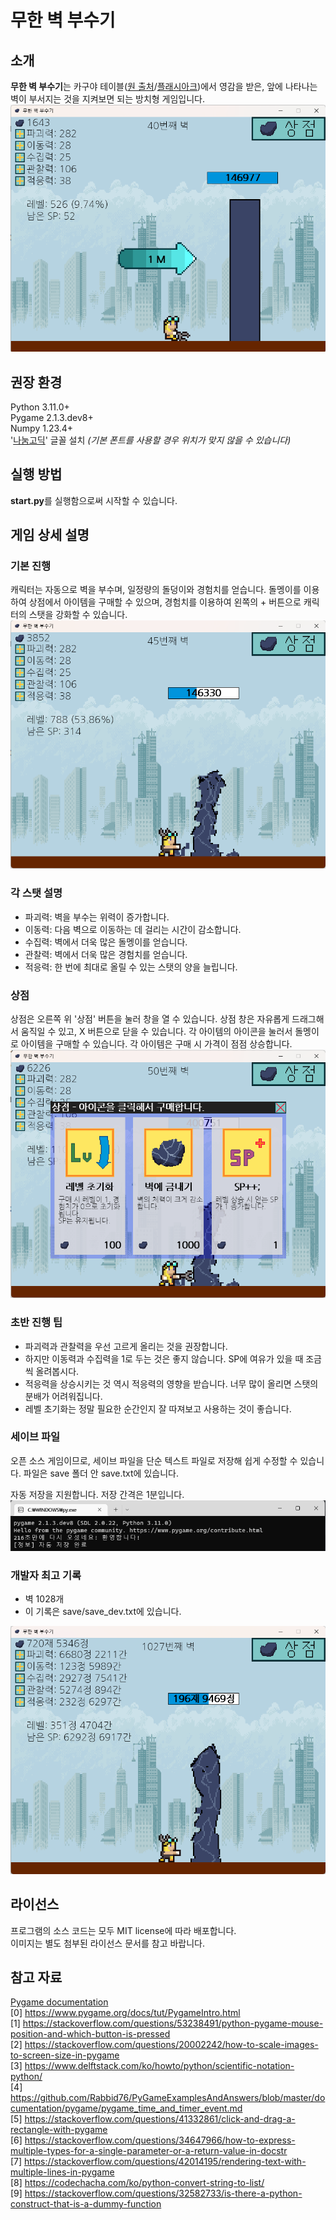 # 무한 벽 부수기

## 소개
**무한 벽 부수기**는 카구야 테이블([원 출처](https://walfas.org/?p=1133)/[플래시아크](https://flasharch.com/archive/play/370989ba6e020dcb50f8283422fa49c2))에서 영감을 받은, 
앞에 나타나는 벽이 부서지는 것을 지켜보면 되는 방치형 게임입니다.
![게임 메인 이미지](readme_images/main.png)

## 권장 환경
Python 3.11.0+\
Pygame 2.1.3.dev8+\
Numpy 1.23.4+\
'[나눔고딕](https://hangeul.naver.com/font/nanum)' 글꼴 설치 *(기본 폰트를 사용할 경우 위치가 맞지 않을 수 있습니다)*

## 실행 방법
**start.py**를 실행함으로써 시작할 수 있습니다.

## 게임 상세 설명
### 기본 진행
캐릭터는 자동으로 벽을 부수며, 일정량의 돌덩이와 경험치를 얻습니다.
돌멩이를 이용하여 상점에서 아이템을 구매할 수 있으며,
경험치를 이용하여 왼쪽의 + 버튼으로 캐릭터의 스탯을 강화할 수 있습니다.
![벽을 부수는 캐릭터](readme_images/breaking_wall.png)

### 각 스탯 설명
- 파괴력: 벽을 부수는 위력이 증가합니다.
- 이동력: 다음 벽으로 이동하는 데 걸리는 시간이 감소합니다.
- 수집력: 벽에서 더욱 많은 돌멩이를 얻습니다.
- 관찰력: 벽에서 더욱 많은 경험치를 얻습니다.
- 적응력: 한 번에 최대로 올릴 수 있는 스탯의 양을 늘립니다.

### 상점
상점은 오른쪽 위 '상점' 버튼을 눌러 창을 열 수 있습니다.
상점 창은 자유롭게 드래그해서 움직일 수 있고, X 버튼으로 닫을 수 있습니다.
각 아이템의 아이콘을 눌러서 돌멩이로 아이템을 구매할 수 있습니다.
각 아이템은 구매 시 가격이 점점 상승합니다.
![상점 화면](readme_images/shop.png)

### 초반 진행 팁
- 파괴력과 관찰력을 우선 고르게 올리는 것을 권장합니다.
- 하지만 이동력과 수집력을 1로 두는 것은 좋지 않습니다. SP에 여유가 있을 때 조금씩 올려봅시다.
- 적응력을 상승시키는 것 역시 적응력의 영향을 받습니다. 너무 많이 올리면 스탯의 분배가 어려워집니다.
- 레벨 초기화는 정말 필요한 순간인지 잘 따져보고 사용하는 것이 좋습니다.

### 세이브 파일
오픈 소스 게임이므로, 세이브 파일을 단순 텍스트 파일로 저장해 쉽게 수정할 수 있습니다.
파일은 save 폴더 안 save.txt에 있습니다.

자동 저장을 지원합니다. 저장 간격은 1분입니다.
![자동 저장](readme_images/auto_save.png)

### 개발자 최고 기록
- 벽 1028개
- 이 기록은 save/save_dev.txt에 있습니다.

![개발자 최고 기록](readme_images/dev_record.png)

## 라이선스
프로그램의 소스 코드는 모두 MIT license에 따라 배포합니다.\
이미지는 별도 첨부된 라이선스 문서를 참고 바랍니다.

## 참고 자료
[Pygame documentation](https://www.pygame.org/docs/)\
[0] https://www.pygame.org/docs/tut/PygameIntro.html \
[1] https://stackoverflow.com/questions/53238491/python-pygame-mouse-position-and-which-button-is-pressed \
[2] https://stackoverflow.com/questions/20002242/how-to-scale-images-to-screen-size-in-pygame \
[3] https://www.delftstack.com/ko/howto/python/scientific-notation-python/ \
[4] https://github.com/Rabbid76/PyGameExamplesAndAnswers/blob/master/documentation/pygame/pygame_time_and_timer_event.md \
[5] https://stackoverflow.com/questions/41332861/click-and-drag-a-rectangle-with-pygame \
[6] https://stackoverflow.com/questions/34647966/how-to-express-multiple-types-for-a-single-parameter-or-a-return-value-in-docstr \
[7] https://stackoverflow.com/questions/42014195/rendering-text-with-multiple-lines-in-pygame \
[8] https://codechacha.com/ko/python-convert-string-to-list/ \
[9] https://stackoverflow.com/questions/32582733/is-there-a-python-construct-that-is-a-dummy-function
